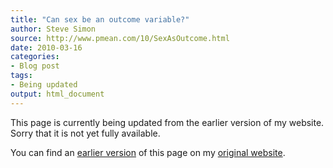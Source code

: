 ```yaml
---
title: "Can sex be an outcome variable?"
author: Steve Simon
source: http://www.pmean.com/10/SexAsOutcome.html
date: 2010-03-16
categories:
- Blog post
tags:
- Being updated
output: html_document
---
```


This page is currently being updated from the earlier version of my website. Sorry that it is not yet fully available.

<!---More--->

You can find an [earlier version][sim1] of this page on my [original website][sim2].

[sim1]: http://www.pmean.com/10/SexAsOutcome.html
[sim2]: http://www.pmean.com/original_site.html
